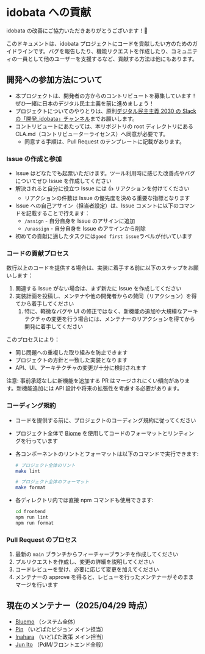 # idobata への貢献

idobata の改善にご協力いただきありがとうございます！🎉

このドキュメントは、idobata プロジェクトにコードを貢献したい方のためのガイドラインです。バグを報告したり、機能リクエストを作成したり、コミュニティの一員として他のユーザーを支援するなど、貢献する方法は他にもあります。

## 開発への参加方法について

- 本プロジェクトは、開発者の方からのコントリビュートを募集しています！ぜひ一緒に日本のデジタル民主主義を前に進めましょう！
- プロジェクトについてのやりとりは、原則[デジタル民主主義 2030 の Slack の「開発\_idobata」チャンネル](https://digitaldemocracy2030.slack.com)までお願いします。
- コントリビュートにあたっては、本リポジトリの root ディレクトリにある CLA.md（コントリビューターライセンス）へ同意が必要です。
  - 同意する手順は、Pull Request のテンプレートに記載があります。

### Issue の作成と参加

- Issue はどなたでも起票いただけます。ツール利用時に感じた改善点やバグについてぜひ Issue を作成してください
- 解決されると自分に役立つ Issue には 👍 リアクションを付けてください
  - リアクションの件数は Issue の優先度を決める重要な指標となります
- Issue への自己アサイン（担当者設定）は、Issue コメントに以下のコマンドを記載することで行えます：
  - `/assign` - 自分自身を Issue のアサインに追加
  - `/unassign` - 自分自身を Issue のアサインから削除
- 初めての貢献に適したタスクには`good first issue`ラベルが付いています

### コードの貢献プロセス

数行以上のコードを提供する場合は、実装に着手する前に以下のステップをお願いします：

1. 関連する Issue がない場合は、まず新たに Issue を作成してください
2. 実装計画を投稿し、メンテナや他の開発者からの賛同（リアクション）を得てから着手してください
   1. 特に、軽微なバグや UI の修正ではなく、新機能の追加や大規模なアーキテクチャの変更を行う場合には、メンテナーのリアクションを得てから開発に着手してください

このプロセスにより：

- 同じ問題への重複した取り組みを防止できます
- プロジェクトの方針と一致した実装となります
- API、UI、アーキテクチャの変更が十分に検討されます

注意: 事前承認なしに新機能を追加する PR はマージされにくい傾向があります。新機能追加には API 設計や将来の拡張性を考慮する必要があります。

### コーディング規約

- コードを提供する前に、プロジェクトのコーディング規約に従ってください
- プロジェクト全体で [Biome](https://biomejs.dev/) を使用してコードのフォーマットとリンティングを行っています
- 各コンポーネントのリントとフォーマットは以下のコマンドで実行できます:

  ```bash
  # プロジェクト全体のリント
  make lint

  # プロジェクト全体のフォーマット
  make format
  ```

- 各ディレクトリ内では直接 npm コマンドも使用できます:

  ```bash
  cd frontend
  npm run lint
  npm run format
  ```

### Pull Request のプロセス

1. 最新の `main` ブランチからフィーチャーブランチを作成してください
2. プルリクエストを作成し、変更の詳細を説明してください
3. コードレビューを受け、必要に応じて変更を加えてください
4. メンテナーの approve を得ると、レビューを行ったメンテナーがそのままマージを行います

## 現在のメンテナー（2025/04/29 時点）

- [Bluemo](https://github.com/blu3mo) （システム全体）
- [Pin](https://github.com/spinute) （いどばたビジョン メイン担当）
- [Inahara](https://github.com/Ina299) （いどばた政策 メイン担当）
- [Jun Ito](https://github.com/jujunjun110) （PdM/フロントエンド全般）
